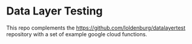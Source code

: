 Data Layer Testing
==============
This repo complements the https://github.com/loldenburg/datalayertest repository with a set of example google cloud functions.


